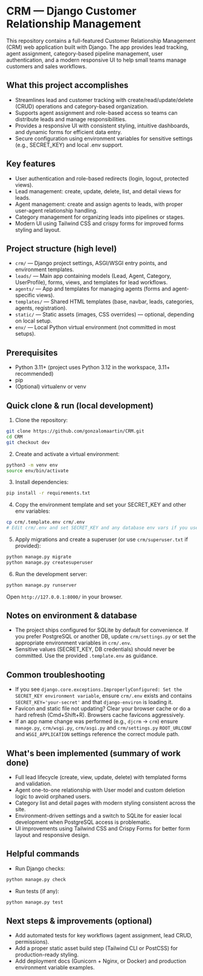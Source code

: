 # CRM — Django Customer Relationship Management

This repository contains a full-featured Customer Relationship Management (CRM) web application built with Django. The app provides lead tracking, agent assignment, category-based pipeline management, user authentication, and a modern responsive UI to help small teams manage customers and sales workflows.

## What this project accomplishes

- Streamlines lead and customer tracking with create/read/update/delete (CRUD) operations and category-based organization.
- Supports agent assignment and role-based access so teams can distribute leads and manage responsibilities.
- Provides a responsive UI with consistent styling, intuitive dashboards, and dynamic forms for efficient data entry.
- Secure configuration using environment variables for sensitive settings (e.g., SECRET_KEY) and local .env support.

## Key features

- User authentication and role-based redirects (login, logout, protected views).
- Lead management: create, update, delete, list, and detail views for leads.
- Agent management: create and assign agents to leads, with proper user-agent relationship handling.
- Category management for organizing leads into pipelines or stages.
- Modern UI using Tailwind CSS and crispy forms for improved forms styling and layout.

## Project structure (high level)

- `crm/` — Django project settings, ASGI/WSGI entry points, and environment templates.
- `leads/` — Main app containing models (Lead, Agent, Category, UserProfile), forms, views, and templates for lead workflows.
- `agents/` — App and templates for managing agents (forms and agent-specific views).
- `templates/` — Shared HTML templates (base, navbar, leads, categories, agents, registration).
- `static/` — Static assets (images, CSS overrides) — optional, depending on local setup.
- `env/` — Local Python virtual environment (not committed in most setups).

## Prerequisites

- Python 3.11+ (project uses Python 3.12 in the workspace, 3.11+ recommended)
- pip
- (Optional) virtualenv or venv

## Quick clone & run (local development)

1. Clone the repository:

```bash
git clone https://github.com/gonzalomaartin/CRM.git
cd CRM
git checkout dev
```

2. Create and activate a virtual environment:

```bash
python3 -m venv env
source env/bin/activate
```

3. Install dependencies:

```bash
pip install -r requirements.txt
```

4. Copy the environment template and set your SECRET_KEY and other env variables:

```bash
cp crm/.template.env crm/.env
# Edit crm/.env and set SECRET_KEY and any database env vars if you use a different DB
```

5. Apply migrations and create a superuser (or use `crm/superuser.txt` if provided):

```bash
python manage.py migrate
python manage.py createsuperuser
```

6. Run the development server:

```bash
python manage.py runserver
```

Open `http://127.0.0.1:8000/` in your browser.

## Notes on environment & database

- The project ships configured for SQLite by default for convenience. If you prefer PostgreSQL or another DB, update `crm/settings.py` or set the appropriate environment variables in `crm/.env`.
- Sensitive values (SECRET_KEY, DB credentials) should never be committed. Use the provided `.template.env` as guidance.

## Common troubleshooting

- If you see `django.core.exceptions.ImproperlyConfigured: Set the SECRET_KEY environment variable`, ensure `crm/.env` exists and contains `SECRET_KEY='your-secret'` and that `django-environ` is loading it.
- Favicon and static file not updating? Clear your browser cache or do a hard refresh (Cmd+Shift+R). Browsers cache favicons aggressively.
- If an app name change was performed (e.g., `djcrm` → `crm`) ensure `manage.py`, `crm/wsgi.py`, `crm/asgi.py` and `crm/settings.py` `ROOT_URLCONF` and `WSGI_APPLICATION` settings reference the correct module path.

## What's been implemented (summary of work done)

- Full lead lifecycle (create, view, update, delete) with templated forms and validation.
- Agent one-to-one relationship with User model and custom deletion logic to avoid orphaned users.
- Category list and detail pages with modern styling consistent across the site.
- Environment-driven settings and a switch to SQLite for easier local development when PostgreSQL access is problematic.
- UI improvements using Tailwind CSS and Crispy Forms for better form layout and responsive design.

## Helpful commands

- Run Django checks:
```bash
python manage.py check
```
- Run tests (if any):
```bash
python manage.py test
```

## Next steps & improvements (optional)

- Add automated tests for key workflows (agent assignment, lead CRUD, permissions).
- Add a proper static asset build step (Tailwind CLI or PostCSS) for production-ready styling.
- Add deployment docs (Gunicorn + Nginx, or Docker) and production environment variable examples.

